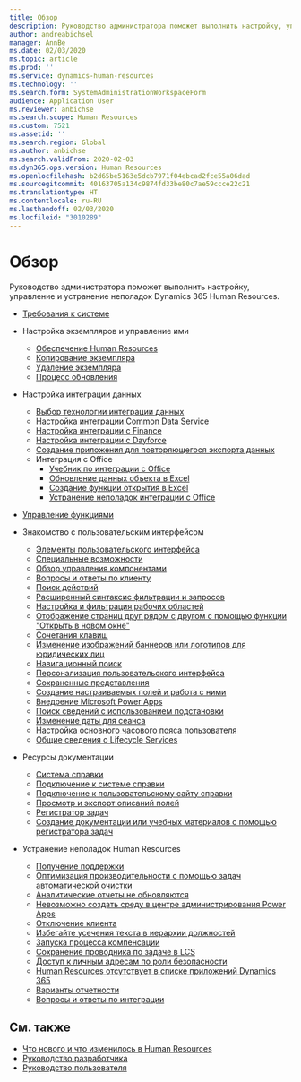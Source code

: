 ```yaml
---
title: Обзор
description: Руководство администратора поможет выполнить настройку, управление и устранение неполадок Dynamics 365 Human Resources.
author: andreabichsel
manager: AnnBe
ms.date: 02/03/2020
ms.topic: article
ms.prod: ''
ms.service: dynamics-human-resources
ms.technology: ''
ms.search.form: SystemAdministrationWorkspaceForm
audience: Application User
ms.reviewer: anbichse
ms.search.scope: Human Resources
ms.custom: 7521
ms.assetid: ''
ms.search.region: Global
ms.author: anbichse
ms.search.validFrom: 2020-02-03
ms.dyn365.ops.version: Human Resources
ms.openlocfilehash: b2d65be5163e5dcb7971f04ebcad2fce55a06dad
ms.sourcegitcommit: 40163705a134c9874fd33be80c7ae59ccce22c21
ms.translationtype: HT
ms.contentlocale: ru-RU
ms.lasthandoff: 02/03/2020
ms.locfileid: "3010289"
---
```

# <a name="overview"></a>Обзор

Руководство администратора поможет выполнить настройку, управление и устранение неполадок Dynamics 365 Human Resources.

- [Требования к системе](hr-admin-system-requirements.md)

- Настройка экземпляров и управление ими
  - [Обеспечение Human Resources](hr-admin-setup-provision.md)
  - [Копирование экземпляра](hr-admin-setup-copy-instance.md)
  - [Удаление экземпляра](hr-admin-setup-remove-instance.md)
  - [Процесс обновления](hr-admin-setup-update-process.md)

- Настройка интеграции данных
  - [Выбор технологии интеграции данных](hr-admin-integration-choose-technology.md)
  - [Настройка интеграции Common Data Service](hr-admin-integration-common-data-service.md)
  - [Настройка интеграции с Finance](hr-admin-integration-finance.md)
  - [Настройка интеграции с Dayforce](hr-admin-integration-dayforce.md)
  - [Создание приложения для повторяющегося экспорта данных](hr-admin-integration-recurring-data-export.md)
  - Интеграция с Office
    - [Учебник по интеграции с Office](../dev-itpro/office-integration/office-integration-tutorial.md?toc=/dynamics365/unified-operations/talent/toc.json)
    - [Обновление данных объекта в Excel](../dev-itpro/office-integration/use-excel-add-in.md?toc=/dynamics365/unified-operations/talent/toc.json)
    - [Создание функции открытия в Excel](../dev-itpro/office-integration/office-integration-edit-excel.md?toc=/dynamics365/unified-operations/talent/toc.json)
    - [Устранение неполадок интеграции с Office](../dev-itpro/office-integration/office-integration-troubleshooting.md?toc=/dynamics365/unified-operations/talent/toc.json)

- [Управление функциями](hr-admin-manage-features.md)

- Знакомство с пользовательским интерфейсом
  - [Элементы пользовательского интерфейса](../fin-ops-core/fin-ops/get-started/user-interface-elements.md?toc=/dynamics365/human-resources/toc.json)
  - [Специальные возможности](../fin-ops-core/fin-ops/get-started/accessibility-features.md?toc=/dynamics365/human-resources/toc.json)
  - [Обзор управления компонентами](../fin-ops-core/fin-ops/get-started/feature-management/feature-management-overview.md?toc=/dynamics365/human-resources/toc.json)
  - [Вопросы и ответы по клиенту](../fin-ops-core/fin-ops/get-started/client-faq.md?toc=/dynamics365/human-resources/toc.json)
  - [Поиск действий](../fin-ops-core/fin-ops/get-started/action-search.md?toc=/dynamics365/human-resources/toc.json)
  - [Расширенный синтаксис фильтрации и запросов](../fin-ops-core/fin-ops/get-started/advanced-filtering-query-options.md?toc=/dynamics365/human-resources/toc.json)
  - [Настройка и фильтрация рабочих областей](../fin-ops-core/fin-ops/get-started/configure-filter-workspaces.md?toc=/dynamics365/financehuman-resources/toc.json)
  - [Отображение страниц друг рядом с другом с помощью функции "Открыть в новом окне"](../fin-ops-core/fin-ops/get-started/display-pages-side-by-side.md?toc=/dynamics365/human-resources/toc.json)
  - [Сочетания клавиш](../fin-ops-core/fin-ops/get-started/shortcut-keys.md?toc=/dynamics365/human-resources/toc.json)
  - [Изменение изображений баннеров или логотипов для юридических лиц](../fin-ops-core/fin-ops/get-started/tasks/change-banner-or-logo.md?toc=/dynamics365/human-resources/toc.json)
  - [Навигационный поиск](../fin-ops-core/fin-ops/get-started/navigation-search.md?toc=/dynamics365/human-resources/toc.json)
  - [Персонализация пользовательского интерфейса](../fin-ops-core/fin-ops/get-started/personalize-user-experience.md?toc=/dynamics365/human-resources/toc.json)
  - [Сохраненные представления](../fin-ops-core/fin-ops/get-started/saved-views.md?toc=/dynamics365/human-resources/toc.json)
  - [Создание настраиваемых полей и работа с ними](../fin-ops-core/fin-ops/get-started/user-defined-fields.md?toc=/dynamics365/human-resources/toc.json)
  - [Внедрение Microsoft Power Apps](../fin-ops-core/fin-ops/get-started/embed-power-apps.md?toc=/dynamics365/human-resources/toc.json)
  - [Поиск сведений с использованием подстановки](../fin-ops-core/fin-ops/get-started/use-lookups-to-find-information.md?toc=/dynamics365/human-resources/toc.json)
  - [Изменение даты для сеанса](../fin-ops-core/fin-ops/organization-administration/tasks/change-date-session.md?toc=/dynamics365/human-resources/toc.json)
  - [Настройка основного часового пояса пользователя](../fin-ops-core/fin-ops/organization-administration/tasks/set-users-preferred-time-zone.md?toc=/dynamics365/human-resources/toc.json)
  - [Общие сведения о Lifecycle Services](../fin-ops-core/dev-itpro/lifecycle-services/lcs-works-lcs.md?toc=/dynamics365/human-resources/toc.json)

- Ресурсы документации
  - [Система справки](../fin-ops-core/fin-ops/get-started/help-overview.md?toc=/dynamics365/human-resources/toc.json)
  - [Подключение к системе справки](../fin-ops-core/fin-ops/get-started/help-connect.md?toc=/dynamics365/human-resources/toc.json)
  - [Подключение к пользовательскому сайту справки](../fin-ops-core/fin-ops/get-started/help-custom.md?toc=/dynamics365/human-resources/toc.json        )
  - [Просмотр и экспорт описаний полей](../fin-ops-core/fin-ops/get-started/view-export-field-descriptions.md?toc=/dynamics365/human-resources/toc.json)
  - [Регистратор задач](../fin-ops-core/dev-itpro/user-interface/task-recorder.md?toc=/dynamics365/human-resources/toc.json)
  - [Создание документации или учебных материалов с помощью регистратора задач](../fin-ops-core/dev-itpro/user-interface/task-recorder-training-docs.md?toc=/dynamics365/human-resources/toc.json)

- Устранение неполадок Human Resources
  - [Получение поддержки](hr-admin-troubleshooting-support.md)
  - [Оптимизация производительности с помощью задач автоматической очистки](hr-admin-troubleshooting-batch-history.md)
  - [Аналитические отчеты не обновляются](hr-admin-troubleshooting-analytic-reports.md)
  - [Невозможно создать среду в центре администрирования Power Apps](hr-admin-troubleshooting-power-apps.md)
  - [Отключение клиента](hr-admin-troubleshooting-disconnect.md)
  - [Избегайте усечения текста в иерархии должностей](hr-admin-troubleshooting-truncate.md)
  - [Запуска процесса компенсации](hr-admin-troubleshooting-compensation.md)
  - [Сохранение проводника по задаче в LCS](hr-admin-troubleshooting-task-guide.md)
  - [Доступ к личным адресам по роли безопасности](hr-admin-troubleshooting-private-addresses.md)
  - [Human Resources отсутствует в списке приложений Dynamics 365](hr-admin-troubleshooting-not-in-apps.md)
  - [Варианты отчетности](hr-admin-troubleshooting-reporting.md)
  - [Вопросы и ответы по интеграции](hr-admin-troubleshooting-integration.md)

## <a name="see-also"></a>См. также

- [Что нового и что изменилось в Human Resources](hr-admin-whats-new.md)
- [Руководство разработчика](hr-developer-overview.md)
- [Руководство пользователя](hr-hrpro-overview.md)